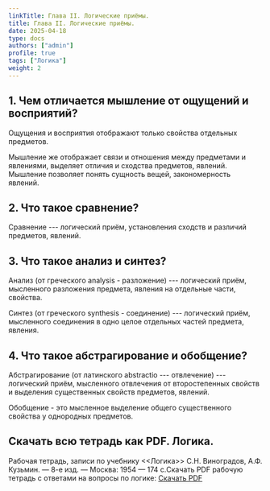 ```yaml
---
linkTitle: Глава II. Логические приёмы.
title: Глава II. Логические приёмы.
date: 2025-04-18
type: docs
authors: ["admin"]
profile: true
tags: ["Логика"]
weight: 2
---
```


## 1. Чем отличается мышление от ощущений и восприятий?

Ощущения и восприятия отображают только свойства отдельных предметов. 

Мышление же отображает связи и отношения между предметами и явлениями, выделяет отличия и сходства предметов, явлений. Мышление позволяет понять сущность вещей, закономерность явлений.

## 2. Что такое сравнение?

Сравнение --- логический приём, установления сходств и различий предметов, явлений.

## 3. Что такое анализ и синтез?

Анализ (от греческого analysis - разложение) --- логический приём, мысленного разложения предмета, явления на отдельные части, свойства.

Синтез (от греческого synthesis - соединение) --- логический приём, мысленного соединения в одно целое отдельных частей предмета, явления.


## 4. Что такое абстрагирование и обобщение?

Абстрагирование (от латинского abstractio --- отвлечение) --- логический приём, мысленного отвлечения от второстепенных свойств и выделения существенных свойств предметов, явлений.

Обобщение - это мысленное выделение общего существенного свойства у однородных предметов.

## Скачать всю тетрадь как PDF. Логика.

Рабочая тетрадь, записи по учебнику <<Логика>> С.Н. Виноградов, А.Ф. Кузьмин. — 8-е изд. — Москва: 1954 — 174 c.Скачать PDF рабочую тетрадь с ответами на вопросы по логике: [Скачать PDF](https://temavladin.github.io/uploads/Logika-Vladin-2024.pdf)